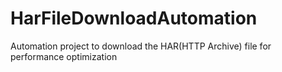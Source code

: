 # HarFileDownloadAutomation
Automation project to download the HAR(HTTP Archive) file for performance optimization
